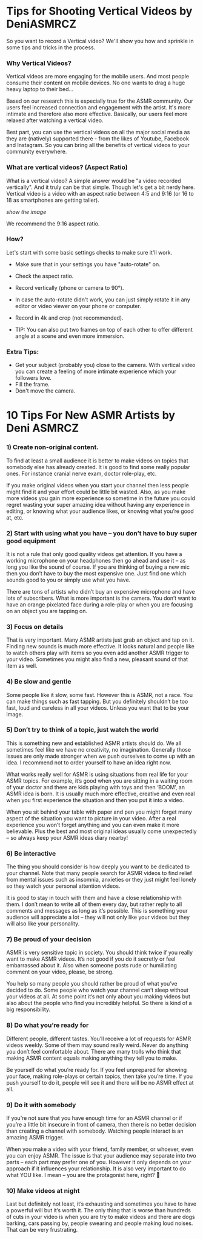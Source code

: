 # Tips for Shooting Vertical Videos by DeniASMRCZ

So you want to record a Vertical video? We'll show you how and sprinkle in some tips and tricks in the process. 

### Why Vertical Videos?
Vertical videos are more engaging for the mobile users. And most people consume their content on mobile devices. No one wants to drag a huge heavy laptop to their bed...

Based on our research this is especially true for the ASMR community. Our users feel increased connection and engagement with the artist. It's more intimate and therefore also more effective. 
Basically, our users feel more relaxed after watching a vertical video.

Best part, you can use the vertical videos on all the major social media as they are (natively) supported there - from the likes of Youtube, Facebook and Instagram. So you can bring all the benefits of vertical videos to your community everywhere.


### What are vertical videos? (Aspect Ratio)
What is a vertical video? A simple answer would be "a video recorded vertically". And it truly can be that simple.
Though let's get a bit nerdy here. Vertical video is a video with an aspect ratio between 4:5 and 9:16 (or 16 to 18 as smartphones are getting taller).

*show the image*

We recommend the 9:16 aspect ratio.

### How?
Let's start with some basic settings checks to make sure it'll work. 

- Make sure that in your settings you have "auto-rotate" on. 
- Check the aspect ratio.
- Record vertically (phone or camera to 90°).
- In case the auto-rotate didn't work, you can just simply rotate it in any editor or video viewer on your phone or computer.
- Record in 4k and crop (not recommended).

- TIP: You can also put two frames on top of each other to offer different angle at a scene and even more immersion.
 
### Extra Tips:
- Get your subject (probably you) close to the camera. With vertical video you can create a feeling of more intimate experience which your followers love. 
- Fill the frame. 
- Don't move the camera. 


# 10 Tips For New ASMR Artists by Deni ASMRCZ

### 1) Create non-original content.

To find at least a small audience it is better to make videos on topics that somebody else has already created. It is good to find some really popular ones. For instance cranial nerve exam, doctor role-play, etc.

If you make original videos when you start your channel then less people might find it and your effort could be little bit wasted. Also, as you make more videos you gain more experience so sometime in the future you could regret wasting your super amazing idea without having any experience in editing, or knowing what your audience likes, or knowing what you’re good at, etc.

### 2) Start with using what you have – you don’t have to buy super good equipment

It is not a rule that only good quality videos get attention. If you have a working microphone on your headphones then go ahead and use it – as long you like the sound of course. If you are thinking of buying a new mic then you don’t have to buy the most expensive one. Just find one which sounds good to you or simply use what you have.

There are tons of artists who didn’t buy an expensive microphone and have lots of subscribers. What is more important is the camera. You don’t want to have an orange pixelated face during a role-play or when you are focusing on an object you are tapping on.

### 3) Focus on details

That is very important. Many ASMR artists just grab an object and tap on it. Finding new sounds is much more effective. It looks natural and people like to watch others play with items so you even add another ASMR trigger to your video. Sometimes you might also find a new, pleasant sound of that item as well.

### 4) Be slow and gentle

Some people like it slow, some fast. However this is ASMR, not a race. You can make things such as fast tapping. But you definitely shouldn’t be too fast, loud and careless in all your videos. Unless you want that to be your image.

### 5) Don’t try to think of a topic, just watch the world

This is something new and established ASMR artists should do. We all sometimes feel like we have no creativity, no imagination. Generally those issues are only made stronger when we push ourselves to come up with an idea. I recommend not to order yourself to have an idea right now.

What works really well for ASMR is using situations from real life for your ASMR topics.  For example, it’s good when you are sitting in a waiting room of your doctor and there are kids playing with toys and then ‘BOOM’, an ASMR idea is born. It is usually much more effective, creative and even real when you first experience the situation and then you put it into a video.

When you sit behind your table with paper and pen you might forget many aspect of the situation you want to picture in your video. After a real experience you won’t forget anything and you can even make it more believable. Plus the best and most original ideas usually come unexpectedly – so always keep your ASMR ideas diary nearby!

### 6) Be interactive

The thing you should consider is how deeply you want to be dedicated to your channel. Note that many people search for ASMR videos to find relief from mental issues such as insomnia, anxieties or they just might feel lonely so they watch your personal attention videos.

It is good to stay in touch with them and have a close relationship with them. I don’t mean to write all of them every day, but rather reply to all comments and messages as long as it’s possible.  This is something your audience will appreciate a lot – they will not only like your videos but they will also like your personality.

### 7) Be proud of your decision

ASMR is very sensitive topic in society. You should think twice if you really want to make ASMR videos. It’s not good if you do it secretly or feel embarrassed about it. Also when someone posts rude or humiliating comment on your video,  please, be strong.

You help so many people you should rather be proud of what you’ve decided to do. Some people who watch your channel can’t sleep without your videos at all. At some point it’s not only about you making videos but also about the people who find you incredibly helpful. So there is kind of a big responsibility.

### 8) Do what you’re ready for

Different people, different tastes. You’ll receive a lot of requests for ASMR videos weekly. Some of them may sound really weird. Never do anything you don’t feel comfortable about. There are many trolls who think that making ASMR content equals making anything they tell you to make.

Be yourself do what you’re ready for. If you feel unprepared for showing your face, making role-plays or certain topics, then take you’re time. If you push yourself to do it, people will see it and there will be no ASMR effect at all.

### 9) Do it with somebody

If you’re not sure that you have enough time for an ASMR channel or if you’re a little bit insecure in front of camera, then there is no better decision than creating a channel with somebody. Watching people interact is an amazing ASMR trigger.

When you make a video with your friend, family member, or whoever,  even you can enjoy ASMR. The issue is that your audience may separate into two parts – each part may prefer one of you. However it only depends on your approach if it influences your relationship. It is also very important to do what YOU like. I mean – you are the protagonist here, right? 🙂

### 10) Make videos at night

Last but definitely not least, it’s exhausting and sometimes you have to have a powerful will but it’s worth it. The only thing that is worse than hundreds of cuts in your video is when you are try to make videos and there are dogs barking, cars passing by, people swearing and people making loud noises.  That can be very frustrating.

